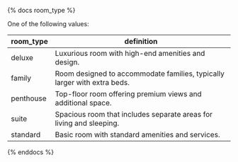 {% docs room_type %}
	
One of the following values: 

| room_type      | definition                                                              |
|----------------|-------------------------------------------------------------------------|
| deluxe         | Luxurious room with high-end amenities and design.                      |
| family         | Room designed to accommodate families, typically larger with extra beds.|
| penthouse      | Top-floor room offering premium views and additional space.             |
| suite          | Spacious room that includes separate areas for living and sleeping.     |
| standard       | Basic room with standard amenities and services.                        |

{% enddocs %}

